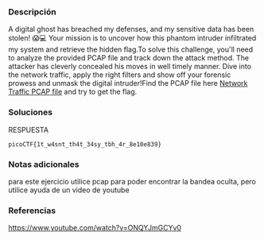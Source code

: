 ### Descripción 
A digital ghost has breached my defenses, and my sensitive data has been stolen! 😱💻 Your mission is to uncover how this phantom intruder infiltrated my system and retrieve the hidden flag.To solve this challenge, you'll need to analyze the provided PCAP file and track down the attack method. The attacker has cleverly concealed his moves in well timely manner. Dive into the network traffic, apply the right filters and show off your forensic prowess and unmask the digital intruder!Find the PCAP file here [Network Traffic PCAP file](https://challenge-files.picoctf.net/c_verbal_sleep/4d25aca04e2409ba0d917d8ed27d49c6fb616ff9603fa3926712cce623a3d7f5/myNetworkTraffic.pcap) and try to get the flag.

### Soluciones
RESPUESTA

```
picoCTF{1t_w4snt_th4t_34sy_tbh_4r_8e10e839}
```
### Notas adicionales 

para este ejercicio utilice pcap para poder encontrar la bandea oculta, pero utilice ayuda de un video de youtube
### Referencias 
https://www.youtube.com/watch?v=ONQYJmGCYv0